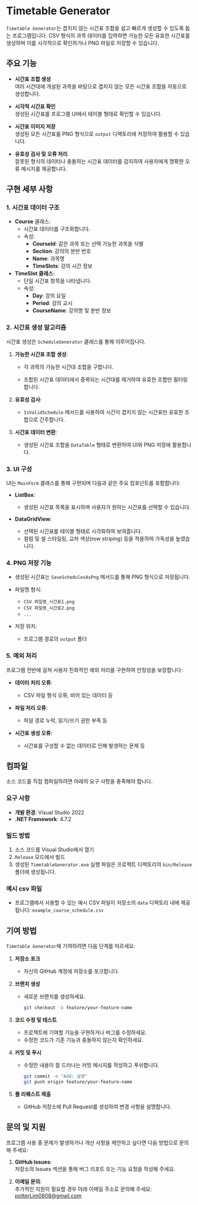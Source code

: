 # Timetable Generator

`Timetable Generator`는 겹치지 않는 시간표 조합을 쉽고 빠르게 생성할 수 있도록 돕는 프로그램입니다. CSV 형식의 과목 데이터를 입력하면 가능한 모든 유효한 시간표를 생성하며 이를 시각적으로 확인하거나 PNG 파일로 저장할 수 있습니다.

## 주요 기능

- **시간표 조합 생성**  
  여러 시간대에 개설된 과목을 바탕으로 겹치지 않는 모든 시간표 조합을 자동으로 생성합니다.

- **시각적 시간표 확인**  
  생성된 시간표를 프로그램 UI에서 테이블 형태로 확인할 수 있습니다.

- **시간표 이미지 저장**  
  생성된 모든 시간표를 PNG 형식으로 `output` 디렉토리에 저장하여 활용할 수 있습니다.

- **유효성 검사 및 오류 처리**  
  잘못된 형식의 데이터나 충돌하는 시간표 데이터를 감지하여 사용자에게 명확한 오류 메시지를 제공합니다.

## 구현 세부 사항
### 1. 시간표 데이터 구조
- **Course** 클래스:
    - 시간표 데이터를 구조화합니다.
    - 속성:
        - **CourseId**: 같은 과목 또는 선택 가능한 과목을 식별
        - **Section**: 강의의 분반 번호
        - **Name**: 과목명
        - **TimeSlots**: 강의 시간 정보
- **TimeSlot 클래스**:
    - 단일 시간표 항목을 나타냅니다.
    - 속성:
        - **Day**: 강의 요일
        - **Period**: 강의 교시
        - **CourseName**: 강의명 및 분반 정보

### 2. 시간표 생성 알고리즘
시간표 생성은 `ScheduleGenerator` 클래스를 통해 이루어집니다.

1. **가능한 시간표 조합 생성**:

    - 각 과목의 가능한 시간대 조합을 구합니다.

    - 조합된 시간표 데이터에서 중복되는 시간대를 제거하여 유효한 조합만 필터링합니다.

2. **유효성 검사**:

    - `IsValidSchedule` 메서드를 사용하여 시간이 겹치지 않는 시간표만 유효한 조합으로 간주합니다.

3. **시간표 데이터 변환**:

    - 생성된 시간표 조합을 `DataTable` 형태로 변환하여 UI와 PNG 저장에 활용합니다.

### 3. UI 구성
UI는 `MainForm` 클래스를 통해 구현되며 다음과 같은 주요 컴포넌트를 포함합니다:
- **ListBox**:

    - 생성된 시간표 목록을 표시하며 사용자가 원하는 시간표를 선택할 수 있습니다.

- **DataGridView**:

    - 선택된 시간표를 테이블 형태로 시각화하여 보여줍니다.
    - 컬럼 및 셀 스타일링, 교차 색상(row striping) 등을 적용하여 가독성을 높였습니다.

### 4. PNG 저장 기능
- 생성된 시간표는 `SaveSchedulesAsPng` 메서드를 통해 PNG 형식으로 저장됩니다.

- 파일명 형식:
    - `CSV 파일명_시간표1.png`
    - `CSV 파일명_시간표2.png`
    - `...`
- 저장 위치:
    - 프로그램 경로의 `output` 폴더

### 5. 예외 처리
프로그램 전반에 걸쳐 사용자 친화적인 예외 처리를 구현하여 안정성을 보장합니다:

- **데이터 처리 오류**:
    - CSV 파일 형식 오류, 비어 있는 데이터 등

- **파일 처리 오류**:
    - 파일 경로 누락, 읽기/쓰기 권한 부족 등

- **시간표 생성 오류**:
    - 시간표를 구성할 수 없는 데이터로 인해 발생하는 문제 등

## 컴파일
소스 코드를 직접 컴파일하려면 아래의 요구 사항을 충족해야 합니다.

### 요구 사항
- **개발 환경**: Visual Studio 2022
- **.NET Framework**: 4.7.2

### 빌드 방법
1. 소스 코드를 Visual Studio에서 열기
2. `Release` 모드에서 빌드
3. 생성된 `TimetableGenerator.exe` 실행 파일은 프로젝트 디렉토리의 `bin/Release` 폴더에 생성됩니다.

### 예시 csv 파일
- 프로그램에서 사용할 수 있는 예시 CSV 파일이 저장소의 `data` 디렉토리 내에 제공됩니다: `example_course_schedule.csv`

## 기여 방법

`Timetable Generator`에 기여하려면 다음 단계를 따르세요:

1. **저장소 포크**  
    - 자신의 GitHub 계정에 저장소를 포크합니다.

2. **브랜치 생성**  
    - 새로운 브랜치를 생성하세요.
        ```bash
        git checkout -b feature/your-feature-name
        ```

3. **코드 수정 및 테스트**  
   - 프로젝트에 기여할 기능을 구현하거나 버그를 수정하세요.
   - 수정한 코드가 기존 기능과 충돌하지 않는지 확인하세요.

4. **커밋 및 푸시**  
   - 수정한 내용이 잘 드러나는 커밋 메시지를 작성하고 푸쉬합니다.
        ```bash
        git commit -m "Add: 설명"
        git push origin feature/your-feature-name
        ```

5. **풀 리퀘스트 제출**  
    - GitHub 저장소에 Pull Request를 생성하여 변경 사항을 설명합니다.

## 문의 및 지원

프로그램 사용 중 문제가 발생하거나 개선 사항을 제안하고 싶다면 다음 방법으로 문의해 주세요:

1. **GitHub Issues**:  
   저장소의 Issues 섹션을 통해 버그 리포트 또는 기능 요청을 작성해 주세요.

2. **이메일 문의**:  
   추가적인 지원이 필요할 경우 아래 이메일 주소로 문의해 주세요: [potterLim0808@gmail.com](mailto:potterLim0808@gmail.com)